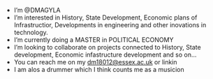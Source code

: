-  I’m @DMAGYLA
- I’m interested in History, State Development, Economic plans of Infrastructior, Developments in engineering and other inovations in technology.
- I’m currently doing a MASTER in POLITICAL ECONOMY
- I’m looking to collaborate on projects connected to History, State development, Economic infastructure development and so on...
- You can reach me on my dm18012@essex.ac.uk or linkin
- I am alos a drummer which I think counts me as a musicion
<!---
DMAGYLA/DMAGYLA is a ✨ special ✨ repository because its `README.md` (this file) appears on your GitHub profile.
You can click the Preview link to take a look at your changes.
--->
